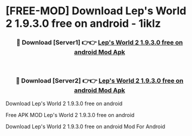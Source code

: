 # [FREE-MOD] Download Lep's World 2 1.9.3.0 free on android - 1iklz


<div align="center">
<h3>🔴 Download [Server1] 👉👉 <a href="https://apk-comot.site?title=Lep's_World_2_1.9.3.0_free_on_android">Lep's World 2 1.9.3.0 free on android Mod Apk</a></h3><br>

<h3>🔴 Download [Server2] 👉👉 <a href="https://apk-comot.site?title=Lep's_World_2_1.9.3.0_free_on_android">Lep's World 2 1.9.3.0 free on android Mod Apk</a></h3>
</div>



Download Lep's World 2 1.9.3.0 free on android 

Free APK MOD Lep's World 2 1.9.3.0 free on android 

Download Lep's World 2 1.9.3.0 free on android Mod For Android
